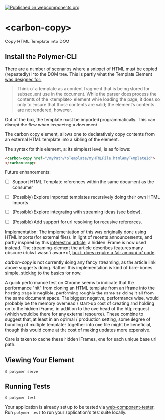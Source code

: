 [![Published on webcomponents.org](https://img.shields.io/badge/webcomponents.org-published-blue.svg)](https://www.webcomponents.org/element/bahrus/carbon-copy)

# \<carbon-copy\>

Copy HTML Template into DOM

## Install the Polymer-CLI

There are a number of scenarios where a snippet of HTML must be copied (repeatedly) into the DOM tree.  This is partly what the Template Element [was designed for:](https://developer.mozilla.org/en-US/docs/Web/HTML/Element/template)

>  Think of a template as a content fragment that is being stored for subsequent use in the document. While the parser does process the contents of the \<template\> element while loading the page, it does so only to ensure that those contents are valid; the element's contents are not rendered, however.

Out of the box, the template must be imported programmatically.  This can disrupt the flow when inspecting a document.

The carbon copy element, allows one to declaratively copy contents from an external HTML template into a sibling of the element.

The syntax for this element, at its simplest level, is as follows:

```html
<carbon-copy href="/myPath/toTemplate/myHTMLFile.html#myTemplateId">
</carbon-copy>
```

Future enhancements:

- [ ] Support HTML Template references within the same document as the consumer
- [ ] (Possibly) Explore imported templates recursively doing their own HTML Imports
- [ ] (Possible) Explore integrating with streaming ideas (see below).
- [ ] (Possible) Add support for url resolving for recusive references. 



Implementation:  The implementation of this was originally done using HTMLImports (for external files).  In light of recents announcements, and partly inspired by this [interesting article](https://jakearchibald.com/2016/fun-hacks-faster-content/), a hidden iFrame is now used instead.  The streaming-element the article describes features many obscure tricks I wasn't aware of, [but it does require a fair amount of code](https://github.com/bahrus/streaming-element/blob/master/streaming-element.js).

_carbon-copy_ is not currently doing any fancy streaming, as the article link above suggests doing.  Rather, this implementation is kind of bare-bones simple, sticking to the basics for now.

A quick performance test on Chrome seems to indicate that the performance "hit" from cloning an HTML template from an iframe into the hosting page is neglible, performing roughly the same as doing it all from the same document space. The biggest negative, performance wise, would probably be the memory overhead / start-up cost of creating and holding on to the hidden iFrame, in addition to the overhead of the http request (which would be there for any external resource).  These combine to suggest that, at least in an optimal / production setting, some degree of bundling of multiple templates together into one file might be beneficial, though this would come at the cost of making updates more expensive. 

Care is taken to cache these hidden iFrames, one for each unique base url path.   

## Viewing Your Element

```
$ polymer serve
```

## Running Tests

```
$ polymer test
```

Your application is already set up to be tested via [web-component-tester](https://github.com/Polymer/web-component-tester). Run `polymer test` to run your application's test suite locally.
